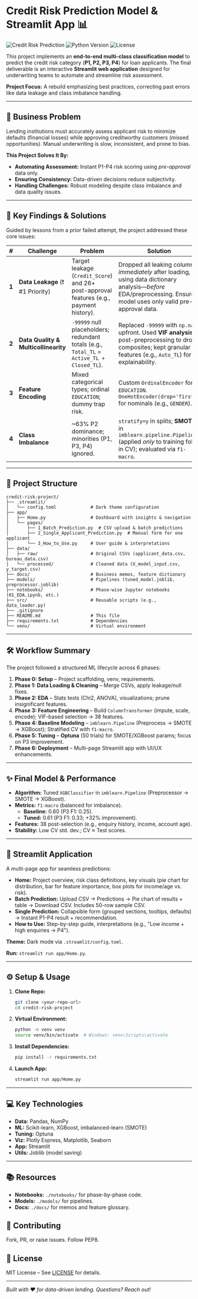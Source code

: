 # Credit Risk Prediction Model & Streamlit App 📊

![Credit Risk Prediction](https://img.shields.io/badge/Status-Complete-green) ![Python Version](https://img.shields.io/badge/Python-3.8%2B-blue) ![License](https://img.shields.io/badge/License-MIT-yellow)

This project implements an **end-to-end multi-class classification model** to predict the credit risk category (**P1, P2, P3, P4**) for loan applicants. The final deliverable is an interactive **Streamlit web application** designed for underwriting teams to automate and streamline risk assessment.

**Project Focus:** A rebuild emphasizing best practices, correcting past errors like data leakage and class imbalance handling.

---

## 🎯 Business Problem

Lending institutions must accurately assess applicant risk to minimize defaults (financial losses) while approving creditworthy customers (missed opportunities). Manual underwriting is slow, inconsistent, and prone to bias.

**This Project Solves It By:**
- **Automating Assessment:** Instant P1-P4 risk scoring using *pre-approval* data only.
- **Ensuring Consistency:** Data-driven decisions reduce subjectivity.
- **Handling Challenges:** Robust modeling despite class imbalance and data quality issues.

---

## 🔑 Key Findings & Solutions

Guided by lessons from a prior failed attempt, the project addressed these core issues:

| # | Challenge | Problem | Solution |
|---|-----------|---------|----------|
| **1** | **Data Leakage** (❗ #1 Priority) | Target leakage (`Credit_Score`) and 26+ post-approval features (e.g., payment history). | Dropped all leaking columns *immediately* after loading, using data dictionary analysis—*before* EDA/preprocessing. Ensures model uses only valid pre-approval data. |
| **2** | **Data Quality & Multicollinearity** | `-99999` null placeholders; redundant totals (e.g., `Total_TL` = `Active_TL + Closed_TL`). | Replaced `-99999` with `np.nan` upfront. Used **VIF analysis** post-preprocessing to drop composites; kept granular features (e.g., `Auto_TL`) for explainability. |
| **3** | **Feature Encoding** | Mixed categorical types; ordinal `EDUCATION`; dummy trap risk. | Custom `OrdinalEncoder` for `EDUCATION`. `OneHotEncoder(drop='first')` for nominals (e.g., `GENDER`). |
| **4** | **Class Imbalance** | ~63% P2 dominance; minorities (P1, P3, P4) ignored. | `stratify=y` in splits; **SMOTE** in `imblearn.pipeline.Pipeline` (applied *only* to training folds in CV); evaluated via `f1-macro`. |

---

## 📁 Project Structure

```
credit-risk-project/
├── .streamlit/
│   └── config.toml             # Dark theme configuration
├── app/
│   ├── Home.py                 # Dashboard with insights & navigation
│   └── pages/
│       ├── 1_Batch_Prediction.py  # CSV upload & batch predictions
│       ├── 2_Single_Applicant_Prediction.py  # Manual form for one applicant
│       └── 3_How_to_Use.py     # User guide & interpretations
├── data/
│   ├── raw/                    # Original CSVs (applicant_data.csv, bureau_data.csv)
│   └── processed/              # Cleaned data (X_model_input.csv, y_target.csv)
├── docs/                       # Business memos, feature dictionary
├── models/                     # Pipelines (tuned_model.joblib, preprocessor.joblib)
├── notebooks/                  # Phase-wise Jupyter notebooks (01_EDA.ipynb, etc.)
├── src/                        # Reusable scripts (e.g., data_loader.py)
├── .gitignore
├── README.md                   # This file
├── requirements.txt            # Dependencies
└── venv/                       # Virtual environment
```

---

## 🛠️ Workflow Summary

The project followed a structured ML lifecycle across 6 phases:

1. **Phase 0: Setup** – Project scaffolding, venv, requirements.
2. **Phase 1: Data Loading & Cleaning** – Merge CSVs, apply leakage/null fixes.
3. **Phase 2: EDA** – Stats tests (Chi2, ANOVA), visualizations; prune insignificant features.
4. **Phase 3: Feature Engineering** – Build `ColumnTransformer` (impute, scale, encode); VIF-based selection → 38 features.
5. **Phase 4: Baseline Modeling** – `imblearn.Pipeline` (Preprocess → SMOTE → XGBoost); Stratified CV with `f1-macro`.
6. **Phase 5: Tuning** – **Optuna** (50 trials) for SMOTE/XGBoost params; focus on P3 improvement.
7. **Phase 6: Deployment** – Multi-page Streamlit app with UI/UX enhancements.

---

## ✨ Final Model & Performance

- **Algorithm:** Tuned `XGBClassifier` in `imblearn.Pipeline` (Preprocessor → SMOTE → XGBoost).
- **Metrics:** `f1-macro` (balanced for imbalance).
  - **Baseline:** 0.60 (P3 F1: 0.25).
  - **Tuned:** 0.61 (P3 F1: 0.33; +32% improvement).
- **Features:** 38 post-selection (e.g., enquiry history, income, account age).
- **Stability:** Low CV std. dev.; CV ≈ Test scores.

---

## 🚀 Streamlit Application

A multi-page app for seamless predictions:

- **Home:** Project overview, risk class definitions, key visuals (pie chart for distribution, bar for feature importance, box plots for income/age vs. risk).
- **Batch Prediction:** Upload CSV → Predictions → Pie chart of results + table → Download CSV. Includes 50-row sample CSV.
- **Single Prediction:** Collapsible form (grouped sections, tooltips, defaults) → Instant P1-P4 result + recommendation.
- **How to Use:** Step-by-step guide, interpretations (e.g., "Low income + high enquiries → P4").

**Theme:** Dark mode via `.streamlit/config.toml`.

**Run:** `streamlit run app/Home.py`.

---

## ⚙️ Setup & Usage

1. **Clone Repo:**
   ```bash
   git clone <your-repo-url>
   cd credit-risk-project
   ```

2. **Virtual Environment:**
   ```bash
   python -m venv venv
   source venv/bin/activate  # Windows: venv\Scripts\activate
   ```

3. **Install Dependencies:**
   ```bash
   pip install -r requirements.txt
   ```

4. **Launch App:**
   ```bash
   streamlit run app/Home.py
   ```

---

## 💻 Key Technologies

- **Data:** Pandas, NumPy
- **ML:** Scikit-learn, XGBoost, imbalanced-learn (SMOTE)
- **Tuning:** Optuna
- **Viz:** Plotly Express, Matplotlib, Seaborn
- **App:** Streamlit
- **Utils:** Joblib (model saving)

---

## 📚 Resources

- **Notebooks:** `./notebooks/` for phase-by-phase code.
- **Models:** `./models/` for pipelines.
- **Docs:** `./docs/` for memos and feature glossary.

## 🤝 Contributing

Fork, PR, or raise issues. Follow PEP8.

## 📄 License

MIT License – See [LICENSE](LICENSE) for details.

---

*Built with ❤️ for data-driven lending. Questions? Reach out!*
